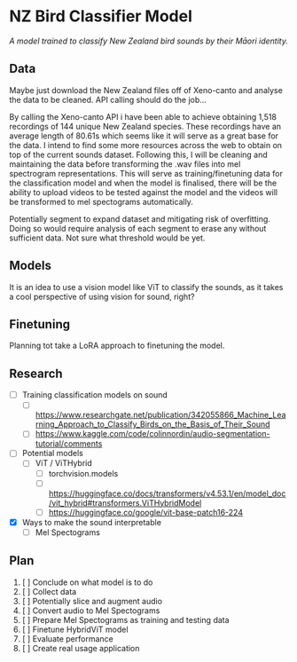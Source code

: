 # NZ Bird Classifier Model

*A model trained to classify New Zealand bird sounds by their Māori identity.*

## Data

Maybe just download the New Zealand files off of Xeno-canto and analyse the data to be cleaned. API calling should do the job...

By calling the Xeno-canto API i have been able to achieve obtaining 1,518 recordings of 144 unique New Zealand species. These recordings have an average length of 80.61s which seems like it will serve as a great base for the data. I intend to find some more resources across the web to obtain on top of the current sounds dataset. Following this, I will be cleaning and maintaining the data before transforming the .wav files into mel spectrogram representations. This will serve as training/finetuning data for the classification model and when the model is finalised, there will be the ability to upload videos to be tested against the model and the videos will be transformed to mel spectograms automatically.

Potentially segment to expand dataset and mitigating risk of overfitting.
Doing so would require analysis of each segment to erase any without sufficient data. Not sure what threshold would be yet.

## Models

It is an idea to use a vision model like ViT to classify the sounds, as it takes a cool perspective of using vision for sound, right?

## Finetuning

Planning tot take a LoRA approach to finetuning the model.

## Research

- [ ] Training classification models on sound
  - [ ] <https://www.researchgate.net/publication/342055866_Machine_Learning_Approach_to_Classify_Birds_on_the_Basis_of_Their_Sound>
  - [ ] <https://www.kaggle.com/code/colinnordin/audio-segmentation-tutorial/comments>
- [ ] Potential models
  - [ ] ViT / ViTHybrid
    - [ ] torchvision.models
    - [ ] <https://huggingface.co/docs/transformers/v4.53.1/en/model_doc/vit_hybrid#transformers.ViTHybridModel>
    - [ ] <https://huggingface.co/google/vit-base-patch16-224>
- [x] Ways to make the sound interpretable
  - [ ] Mel Spectograms

## Plan

1. [ ] Conclude on what model is to do
2. [ ] Collect data
3. [ ] Potentially slice and augment audio
4. [ ] Convert audio to Mel Spectograms
5. [ ] Prepare Mel Spectograms as training and testing data
6. [ ] Finetune HybridViT model
7. [ ] Evaluate performance
8. [ ] Create real usage application
